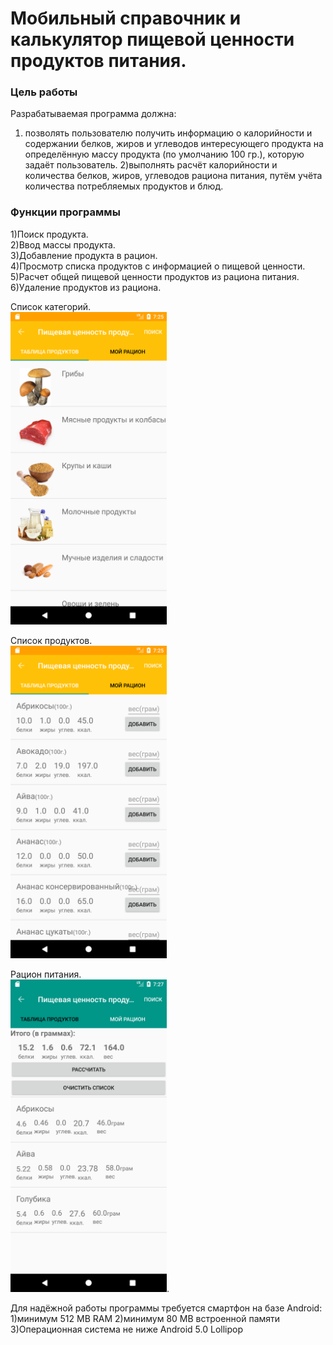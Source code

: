# Мобильный справочник и калькулятор пищевой ценности продуктов питания.   
### Цель работы
Разрабатываемая программа должна:
1) позволять пользователю получить информацию о калорийности и содержании белков, жиров и углеводов интересующего продукта на определённую массу продукта (по умолчанию 100 гр.), которую задаёт пользователь.
2)выполнять расчёт калорийности и количества белков, жиров, углеводов рациона питания, путём учёта количества потребляемых продуктов и блюд.

### Функции программы
1)Поиск продукта.   
2)Ввод массы продукта.   
3)Добавление продукта в рацион.    
4)Просмотр списка продуктов с информацией о пищевой ценности.    
5)Расчет общей пищевой ценности  продуктов из рациона питания.     
6)Удаление продуктов из рациона.    

Список категорий.   
<img src="https://github.com/olegtoy/FoodCalcul/blob/master/Screenshot/Screenshot_1526541958.png" width=250px height=500px}>  


Список продуктов.    
<img src="https://github.com/olegtoy/FoodCalcul/blob/master/Screenshot/Screenshot_1526541971.png" width=250px height=500px}>


Рацион питания.   
<img src="https://github.com/olegtoy/FoodCalcul/blob/master/Screenshot/Screenshot_1526542094.png" width=250px height=500px}>.    


Для надёжной работы программы требуется смартфон на базе Android:
1)минимум 512 MB RAM
2)минимум 80 MB встроенной памяти
3)Операционная система не ниже Android 5.0 Lollipop
